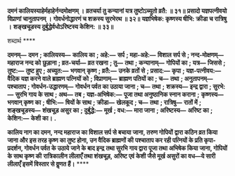 **दमनं कालियस्याहेर्महाहेर्नन्दमोक्षणम् ।** **व्रतचर्या तु कन्यानां यत्र तुष्टोऽच्युतो व्रतै: ॥ ३१॥** **प्रसादो यज्ञपत्नीवयो विप्राणां चानुतापनम् ।** **गोवर्धनोद्धारणं च शक्रस्य सुरभेरथ ॥ ३२॥** **यज्ञभिषेक: कृष्णस्य षीभि: क्रीडा च रात्रिषु ।** **शङ्खचूडस्य दुर्बुद्धेर्वधोऽरिष्टस्य केशिन: ॥ ३३॥** 

शब्दार्थ **** 

**दमनम्—** **दमन** **; कालियस्य—** **कालिय का** **; अहे:—** **सर्प** **; महा-अहे:—** **विशाल सर्प से** **; नन्द-मोक्षणम्—** **महाराज नन्द को** **छुड़ाना** **; व्रत-चर्या—** **व्रत रखना** **; तु—** **तथा** **; कन्यानाम्—** **गोपियों का** **; यत्र—** **जिससे** **; तुष्ट:—** **तुष्ट हुए** **; अच्युत:—** **भगवान्** **कृष्ण** **; व्रतै:—** **उनके व्रतों से** **; प्रसाद:—** **कृपा** **; यज्ञ-पत्नीवय:—** **वैदिक यज्ञ करने वाले ब्राह्मण पत्नियों को** **; विप्राणाम्—** **ब्राह्मण पतियों का** **; च—** **तथा** **; अनुतापनम्—** **पश्चाताप** **; गोवर्धन-उद्धारणम्—** **गोवर्धन पर्वत का उठाया जाना** **; च—** **तथा** **;** **शक्रस्य—** **इन्द्र द्वारा** **; सुरभे:—** **सुरभि गाय के साथ** **; अथ—** **तब** **; यज्ञ-अभिषेक:—** **पूजा तथा अनुष्ठानिक स्नान कराना** **;** **कृष्णस्य—** **भगवान् कृष्ण का** **; षीभि:—** **षियों के साथ** **; क्रीडा—** **खेलकूद** **; च—** **तथा** **; रात्रिषु—** **रातों में** **; शङ्खचूडस्य—** **शंखचूड़ असुर का** **; दुर्बुद्धे:—** **मूर्ख** **; वध:—** **मारा जाना** **; अरिष्टस्य—** **अरिष्ट का** **; केशिन:—** **केशी का।** **.** 

**कालिय नाग का दमन, नन्द महाराज का विशाल सर्प से बचाया जाना, तरुण गोपियों** **द्वारा कठिन व्रत किया जाना और इस तरह कृष्ण का तुष्ट होना, उन वैदिक ब्राह्मणों की** **पश्चाताप कर रही पत्नियों के प्रति कृपा-प्रदर्शन, गोवर्धन पर्वत के उठाये जाने के बाद इन्द्र** **तथा सुरभि गाय द्वारा पूजा तथा अभिषेक किया जाना, गोपियों के साथ कृष्ण की** **रात्रिकालीन लीलाएँ तथा शंखचूड़, अरिष्ट एवं केशी जैसे मूर्ख असुरों का वध—ये सारी** **लीलाएँ इसमें विस्तार से वॢणत हैं।** **** 